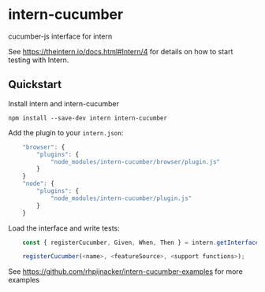 # intern-cucumber
cucumber-js interface for intern

See https://theintern.io/docs.html#Intern/4 for details on how to start testing with Intern.

## Quickstart

Install intern and intern-cucumber

```npm install --save-dev intern intern-cucumber```

Add the plugin to your `intern.json`:

```js
    "browser": {
        "plugins": {
            "node_modules/intern-cucumber/browser/plugin.js"
        }
    }
    "node": {
        "plugins": {
            "node_modules/intern-cucumber/plugin.js"
        }
    }
```

Load the interface and write tests:
```js
    const { registerCucumber, Given, When, Then } = intern.getInterface('cucumber');

    registerCucumber(<name>, <featureSource>, <support functions>);
```

See https://github.com/rhpijnacker/intern-cucumber-examples for more examples
